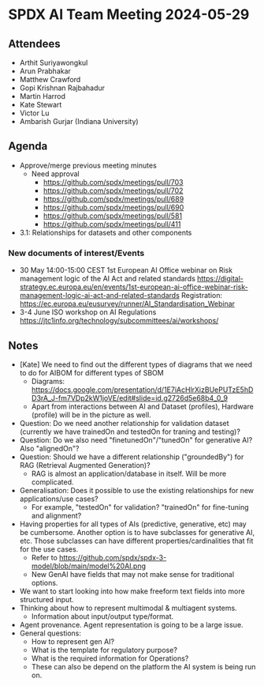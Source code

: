 # SPDX AI Team Meeting 2024-05-29

## Attendees

- Arthit Suriyawongkul
- Arun Prabhakar
- Matthew Crawford
- Gopi Krishnan Rajbahadur
- Martin Harrod
- Kate Stewart
- Victor Lu
- Ambarish Gurjar (Indiana University)

## Agenda

- Approve/merge previous meeting minutes
  - Need approval
    - https://github.com/spdx/meetings/pull/703
    - https://github.com/spdx/meetings/pull/702
    - https://github.com/spdx/meetings/pull/689
    - https://github.com/spdx/meetings/pull/690
    - https://github.com/spdx/meetings/pull/581
    - https://github.com/spdx/meetings/pull/411
- 3.1: Relationships for datasets and other components

### New documents of interest/Events

- 30 May 14:00-15:00 CEST
  1st European AI Office webinar on Risk management logic of the AI Act and related standards
  https://digital-strategy.ec.europa.eu/en/events/1st-european-ai-office-webinar-risk-management-logic-ai-act-and-related-standards
 Registration: https://ec.europa.eu/eusurvey/runner/AI_Standardisation_Webinar 
- 3-4 June
  ISO workshop on AI Regulations
  https://jtc1info.org/technology/subcommittees/ai/workshops/

## Notes

- [Kate] We need to find out the different types of diagrams that we need to do for AIBOM
  for different types of SBOM
  - Diagrams: https://docs.google.com/presentation/d/1E7iAcHlrXizBUePUTzE5hDD3rA_J-fm7VDp2kW1joVE/edit#slide=id.g2726d5e68b4_0_9
  - Apart from interactions between AI and Dataset (profiles), Hardware (profile) will be in the picture as well.
- Question: Do we need another relationship for validation dataset
  (currently we have trainedOn and testedOn  for traning and testing)?
- Question: Do we also need "finetunedOn"/"tunedOn" for generative AI? Also "alignedOn"?
- Question: Should we have a different relationship ("groundedBy") for RAG (Retrieval Augmented Generation)?
  - RAG is almost an application/database in itself. Will be more complicated.
- Generalisation: Does it possible to use the existing relationships for new applications/use cases?
  - For example, "testedOn" for validation? "trainedOn" for fine-tuning and alignment?
- Having properties for all types of AIs (predictive, generative, etc) may be cumbersome.
  Another option is to have subclasses for generative AI, etc.
  Those subclasses can have different properties/cardinalities that fit for the use cases.
  - Refer to https://github.com/spdx/spdx-3-model/blob/main/model%20AI.png
  - New GenAI have fields that may not make sense for traditional options.
- We want to start looking into how make freeform text fields into more structured input.
- Thinking about how to represent multimodal & multiagent systems.
  - Information about input/output type/format.
- Agent provenance. Agent representation is going to be a large issue.
- General questions:
  - How to represent gen AI?
  - What is the template for regulatory purpose?
  - What is the required information for Operations?
  - These can also be depend on the platform the AI system is being run on.
